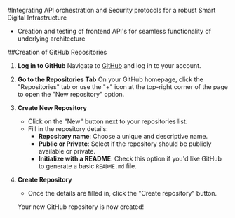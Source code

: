 #Integrating API orchestration and Security protocols for a robust Smart Digital Infrastructure
- Creation and testing of frontend API's for seamless functionality of underlying architecture 

##Creation of GitHub Repositories 
1. **Log in to GitHub**
   Navigate to [GitHub](https://github.com) and log in to your account.

2. **Go to the Repositories Tab**
   On your GitHub homepage, click the "Repositories" tab or use the "+" icon at the top-right corner of the page to open the "New repository" option.

3. **Create New Repository**  
   - Click on the "New" button next to your repositories list.
   - Fill in the repository details:
     - **Repository name**: Choose a unique and descriptive name.
     - **Public or Private**: Select if the repository should be publicly available or private.
     - **Initialize with a README**: Check this option if you'd like GitHub to generate a basic `README.md` file.

4. **Create Repository**  
   - Once the details are filled in, click the "Create repository" button.  
   
   Your new GitHub repository is now created!
